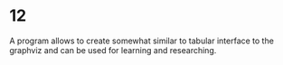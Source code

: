 # 12
A program allows to create somewhat similar to tabular interface to the graphviz and can be used for learning and researching.
